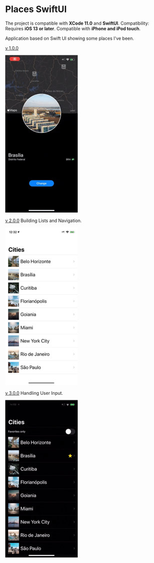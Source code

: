# Places SwiftUI

The project is compatible with **XCode 11.0** and **SwiftUI**.
Compatibility: Requires **iOS 13 or later**. Compatible with **iPhone and iPod touch**.


Application based on Swift UI showing some places I've been.

[v 1.0.0](https://github.com/lynnsouz/Places-SwiftUI/releases/tag/1.0.0)


<img src="gif1.0.gif" style="height:500px;" height=500 alt="giphy"/>


[v 2.0.0](https://github.com/lynnsouz/Places-SwiftUI/releases/tag/2.0.0) Building Lists and Navigation.


<img src="v2.PNG" style="height:500px;" height=500 alt="v2"/>


[v 3.0.0](https://github.com/lynnsouz/Places-SwiftUI/releases/tag/3.0.0) Handling User Input.


<img src="gif3.0.gif" style="height:500px;" height=500 alt="gif3.0"/>
